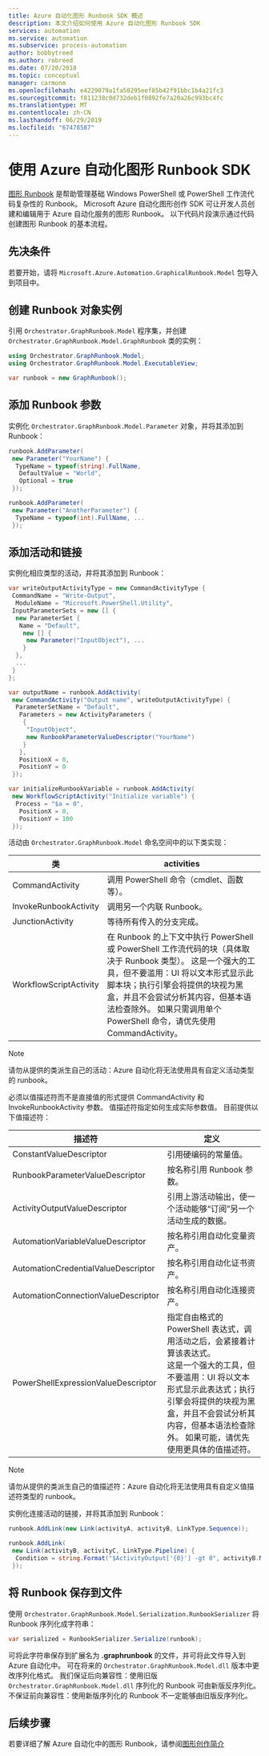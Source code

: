 ```yaml
---
title: Azure 自动化图形 Runbook SDK 概述
description: 本文介绍如何使用 Azure 自动化图形 Runbook SDK
services: automation
ms.service: automation
ms.subservice: process-automation
author: bobbytreed
ms.author: robreed
ms.date: 07/20/2018
ms.topic: conceptual
manager: carmonm
ms.openlocfilehash: e4229079a1fa50295eef85b42f91bbc1b4a21fc3
ms.sourcegitcommit: f811238c0d732deb1f0892fe7a20a26c993bc4fc
ms.translationtype: MT
ms.contentlocale: zh-CN
ms.lasthandoff: 06/29/2019
ms.locfileid: "67478587"
---
```

# <a name="use-the-azure-automation-graphical-runbook-sdk"></a>使用 Azure 自动化图形 Runbook SDK

[图形 Runbook](automation-graphical-authoring-intro.md) 是帮助管理基础 Windows PowerShell 或 PowerShell 工作流代码复杂性的 Runbook。 Microsoft Azure 自动化图形创作 SDK 可让开发人员创建和编辑用于 Azure 自动化服务的图形 Runbook。 以下代码片段演示通过代码创建图形 Runbook 的基本流程。

## <a name="pre-requisites"></a>先决条件

若要开始，请将 `Microsoft.Azure.Automation.GraphicalRunbook.Model` 包导入到项目中。

## <a name="create-a-runbook-object-instance"></a>创建 Runbook 对象实例

引用 `Orchestrator.GraphRunbook.Model` 程序集，并创建 `Orchestrator.GraphRunbook.Model.GraphRunbook` 类的实例：

```csharp
using Orchestrator.GraphRunbook.Model;
using Orchestrator.GraphRunbook.Model.ExecutableView;

var runbook = new GraphRunbook();
```

## <a name="add-runbook-parameters"></a>添加 Runbook 参数

实例化 `Orchestrator.GraphRunbook.Model.Parameter` 对象，并将其添加到 Runbook：

```csharp
runbook.AddParameter(
 new Parameter("YourName") {
  TypeName = typeof(string).FullName,
   DefaultValue = "World",
   Optional = true
 });

runbook.AddParameter(
 new Parameter("AnotherParameter") {
  TypeName = typeof(int).FullName, ...
 });
```

## <a name="add-activities-and-links"></a>添加活动和链接

实例化相应类型的活动，并将其添加到 Runbook：

```csharp
var writeOutputActivityType = new CommandActivityType {
 CommandName = "Write-Output",
  ModuleName = "Microsoft.PowerShell.Utility",
 InputParameterSets = new [] {
  new ParameterSet {
   Name = "Default",
    new [] {
     new Parameter("InputObject"), ...
    }
  },
  ...
 }
};

var outputName = runbook.AddActivity(
 new CommandActivity("Output name", writeOutputActivityType) {
  ParameterSetName = "Default",
   Parameters = new ActivityParameters {
    {
     "InputObject",
     new RunbookParameterValueDescriptor("YourName")
    }
   },
   PositionX = 0,
   PositionY = 0
 });

var initializeRunbookVariable = runbook.AddActivity(
 new WorkflowScriptActivity("Initialize variable") {
  Process = "$a = 0",
   PositionX = 0,
   PositionY = 100
 });
```

活动由 `Orchestrator.GraphRunbook.Model` 命名空间中的以下类实现：

|类  |activities  |
|---------|---------|
|CommandActivity     | 调用 PowerShell 命令（cmdlet、函数等）。        |
|InvokeRunbookActivity     | 调用另一个内联 Runbook。        |
|JunctionActivity     | 等待所有传入的分支完成。        |
|WorkflowScriptActivity     | 在 Runbook 的上下文中执行 PowerShell 或 PowerShell 工作流代码的块（具体取决于 Runbook 类型）。 这是一个强大的工具，但不要滥用：UI 将以文本形式显示此脚本块；执行引擎会将提供的块视为黑盒，并且不会尝试分析其内容，但基本语法检查除外。 如果只需调用单个 PowerShell 命令，请优先使用 CommandActivity。        |

> [!NOTE]
> 请勿从提供的类派生自己的活动：Azure 自动化将无法使用具有自定义活动类型的 runbook。

必须以值描述符而不是直接值的形式提供 CommandActivity 和 InvokeRunbookActivity 参数。 值描述符指定如何生成实际参数值。 目前提供以下值描述符：


|描述符  |定义  |
|---------|---------|
|ConstantValueDescriptor     | 引用硬编码的常量值。        |
|RunbookParameterValueDescriptor     | 按名称引用 Runbook 参数。        |
|ActivityOutputValueDescriptor     | 引用上游活动输出，使一个活动能够“订阅”另一个活动生成的数据。        |
|AutomationVariableValueDescriptor     | 按名称引用自动化变量资产。         |
|AutomationCredentialValueDescriptor     | 按名称引用自动化证书资产。        |
|AutomationConnectionValueDescriptor     | 按名称引用自动化连接资产。        |
|PowerShellExpressionValueDescriptor     | 指定自由格式的 PowerShell 表达式，调用活动之后，会紧接着计算该表达式。  <br/>这是一个强大的工具，但不要滥用：UI 将以文本形式显示此表达式；执行引擎会将提供的块视为黑盒，并且不会尝试分析其内容，但基本语法检查除外。 如果可能，请优先使用更具体的值描述符。      |

> [!NOTE]
> 请勿从提供的类派生自己的值描述符：Azure 自动化将无法使用具有自定义值描述符类型的 runbook。

实例化连接活动的链接，并将其添加到 Runbook：

```csharp
runbook.AddLink(new Link(activityA, activityB, LinkType.Sequence));

runbook.AddLink(
 new Link(activityB, activityC, LinkType.Pipeline) {
  Condition = string.Format("$ActivityOutput['{0}'] -gt 0", activityB.Name)
 });
```

## <a name="save-the-runbook-to-a-file"></a>将 Runbook 保存到文件

使用 `Orchestrator.GraphRunbook.Model.Serialization.RunbookSerializer` 将 Runbook 序列化成字符串：

```csharp
var serialized = RunbookSerializer.Serialize(runbook);
```

可将此字符串保存到扩展名为 **.graphrunbook** 的文件，并可将此文件导入到 Azure 自动化中。
可在将来的 `Orchestrator.GraphRunbook.Model.dll` 版本中更改序列化格式。 我们保证后向兼容性：使用旧版 `Orchestrator.GraphRunbook.Model.dll` 序列化的 Runbook 可由新版反序列化。 不保证前向兼容性：使用新版序列化的 Runbook 不一定能够由旧版反序列化。

## <a name="next-steps"></a>后续步骤

若要详细了解 Azure 自动化中的图形 Runbook，请参阅[图形创作简介](automation-graphical-authoring-intro.md)

